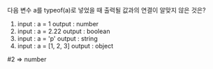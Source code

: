다음 변수 a를 typeof(a)로 넣었을 때 출력될 값과의 연결이 알맞지 않은 것은?

1. input : a = 1 output : number
2. input : a = 2.22 output : boolean
3. input : a = 'p' output : string
4. input : a = [1, 2, 3] output : object

#2 => number